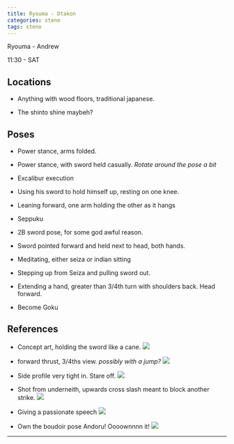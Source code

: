 ```yaml
---
title: Ryouma - Otakon
categories: steno
tags: steno
---
```


Ryouma - Andrew

11:30 - SAT

## Locations

- Anything with wood floors, traditional japanese.

- The shinto shine maybeh?

## Poses

* Power stance, arms folded.

* Power stance, with sword held casually. *Rotate around the pose a bit*

* Excalibur execution

* Using his sword to hold himself up, resting on one knee.

* Leaning forward, one arm holding the other as it hangs

* Seppuku

* 2B sword pose, for some god awful reason.

* Sword pointed forward and held next to head, both hands.

* Meditating, either seiza or indian sitting

* Stepping up from Seiza and pulling sword out.

* Extending a hand, greater than 3/4th turn with shoulders back. Head forward.

* Become Goku

## References

* Concept art, holding the sword like a cane. ![](http://i.imgur.com/clMwmWw.png)

* forward thrust, 3/4ths view. *possibly with a jump?* ![](http://i.imgur.com/jCWPs0b.jpg)

* Side profile very tight in. Stare off. ![](http://i.imgur.com/wrO12hN.png)

* Shot from underneith, upwards cross slash meant to block another strike. ![](http://i.imgur.com/cweeFVI.jpg)

* Giving a passionate speech ![](http://i.imgur.com/ue0Hn2e.png)

+ Own the boudoir pose Andoru! Oooownnnn it! ![](http://i.imgur.com/4sLrP4C.png)

---